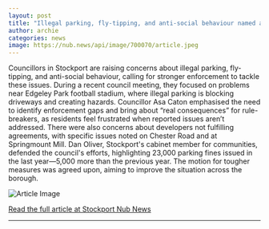 ```yaml
---
layout: post
title: "Illegal parking, fly-tipping, and anti-social behaviour named among issues to be 'stamped out' in Stockport"
author: archie
categories: news
image: https://nub.news/api/image/700070/article.jpeg
---
```

Councillors in Stockport are raising concerns about illegal parking, fly-tipping, and anti-social behaviour, calling for stronger enforcement to tackle these issues. During a recent council meeting, they focused on problems near Edgeley Park football stadium, where illegal parking is blocking driveways and creating hazards. Councillor Asa Caton emphasised the need to identify enforcement gaps and bring about “real consequences” for rule-breakers, as residents feel frustrated when reported issues aren’t addressed. There were also concerns about developers not fulfilling agreements, with specific issues noted on Chester Road and at Springmount Mill. Dan Oliver, Stockport's cabinet member for communities, defended the council's efforts, highlighting 23,000 parking fines issued in the last year—5,000 more than the previous year. The motion for tougher measures was agreed upon, aiming to improve the situation across the borough.

![Article Image](https://nub.news/api/image/700070/article.jpeg)

[Read the full article at Stockport Nub News](https://stockport.nub.news/news/local-news/illegal-parking-fly-tipping-and-anti-social-behaviour-named-among-issues-to-be-stamped-out-in-stockport-274935)

---
